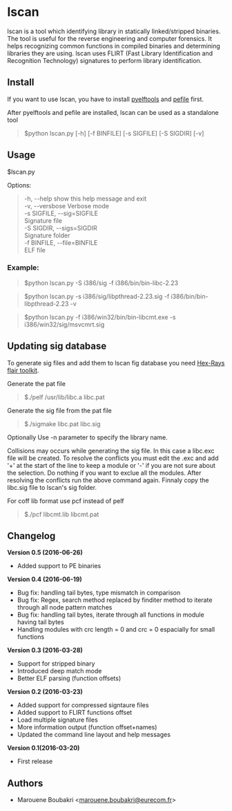 # lscan
lscan is a tool which identifying library in statically linked/stripped binaries.
The tool is useful for the reverse engineering and computer forensics.
It helps recognizing common functions in compiled binaries and determining libraries they are using.
lscan uses FLIRT (Fast Library Identification and Recognition Technology) signatures to perform library identification.

## Install


If you want to use lscan, you have to install [pyelftools](https://github.com/eliben/pyelftools) and [pefile](https://github.com/erocarrera/pefile) first.

After pyelftools and pefile are installed, lscan can be used as a standalone tool

> $python lscan.py  [-h] [-f BINFILE] [-s SIGFILE] [-S SIGDIR] [-v]


## Usage


$lscan.py 

Options:

>  -h, --help     show this help message and exit  
>  -v, --versbose        Verbose mode  
>  -s SIGFILE, --sig=SIGFILE  
>                        Signature file						
>  -S SIGDIR, --sigs=SIGDIR  
>                        Signature folder						
>  -f BINFILE, --file=BINFILE  
>                        ELF file

### Example:

> $python lscan.py -S i386/sig -f i386/bin/bin-libc-2.23

> $python lscan.py -s i386/sig/libpthread-2.23.sig -f i386/bin/bin-libpthread-2.23 -v

> $python lscan.py -f i386/win32/bin/bin-libcmt.exe -s i386/win32/sig/msvcmrt.sig

## Updating sig database

To generate sig files and add them to lscan fig database you need [Hex-Rays flair toolkit](https://www.hex-rays.com/products/ida/support/ida/flair69.zip). 

Generate the pat file 

> $./pelf /usr/lib/libc.a libc.pat

Generate the sig file from the pat file

> $./sigmake libc.pat libc.sig

Optionally Use -n parameter to specify the library name.

Collisions may occurs while generating the sig file. In this case a libc.exc file will be created. To resolve the conflicts you must edit the .exc and add '+' at the start of the line to keep a module or '-' if you are not sure about the selection. Do nothing if you want to exclue all the modules. After resolving the conflicts run the above command again. Finnaly copy the libc.sig file to lscan's sig folder.

For coff lib format use pcf instead of pelf

> $./pcf libcmt.lib libcmt.pat

## Changelog

**Version 0.5 (2016-06-26)**
- Added support to PE binaries


**Version 0.4 (2016-06-19)**
- Bug fix: handling tail bytes, type mismatch in comparison
- Bug fix: Regex, search method replaced by finditer method to iterate through all node pattern matches
- Bug fix: handling tail bytes, iterate through all functions in module having tail bytes
- Handling modules with crc length = 0 and crc = 0 espacially for small functions


**Version 0.3 (2016-03-28)**
- Support for stripped binary
- Introduced deep match mode
- Better ELF parsing (function offsets)



**Version 0.2 (2016-03-23)**
- Added support for compressed signtaure files
- Added support to FLIRT functions offset
- Load multiple signature files
- More information output (function offset+names)
- Updated the command line layout and help messages

**Version 0.1(2016-03-20)**
- First release


## Authors
- Marouene Boubakri <[marouene.boubakri@eurecom.fr](mailto:marouene.boubakri@eurecom.fr)>
